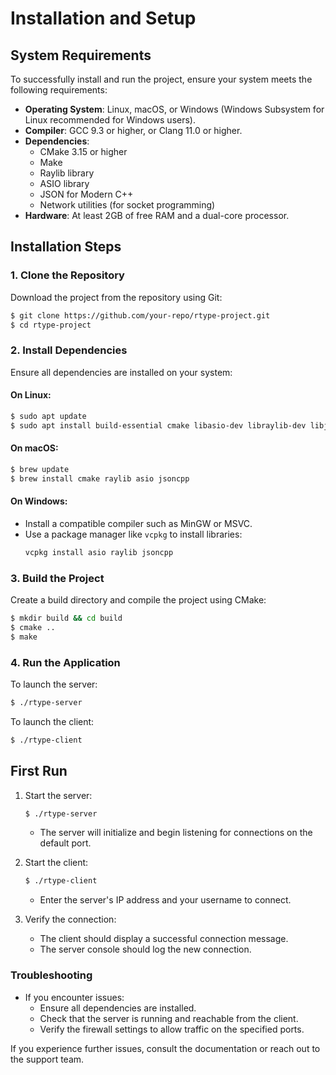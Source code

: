 # Installation and Setup

## System Requirements
To successfully install and run the project, ensure your system meets the following requirements:

- **Operating System**: Linux, macOS, or Windows (Windows Subsystem for Linux recommended for Windows users).
- **Compiler**: GCC 9.3 or higher, or Clang 11.0 or higher.
- **Dependencies**:
  - CMake 3.15 or higher
  - Make
  - Raylib library
  - ASIO library
  - JSON for Modern C++
  - Network utilities (for socket programming)
- **Hardware**: At least 2GB of free RAM and a dual-core processor.

## Installation Steps

### 1. Clone the Repository
Download the project from the repository using Git:
```bash
$ git clone https://github.com/your-repo/rtype-project.git
$ cd rtype-project
```

### 2. Install Dependencies
Ensure all dependencies are installed on your system:

#### On Linux:
```bash
$ sudo apt update
$ sudo apt install build-essential cmake libasio-dev libraylib-dev libjsoncpp-dev
```

#### On macOS:
```bash
$ brew update
$ brew install cmake raylib asio jsoncpp
```

#### On Windows:
- Install a compatible compiler such as MinGW or MSVC.
- Use a package manager like `vcpkg` to install libraries:
  ```bash
  vcpkg install asio raylib jsoncpp
  ```

### 3. Build the Project
Create a build directory and compile the project using CMake:
```bash
$ mkdir build && cd build
$ cmake ..
$ make
```

### 4. Run the Application
To launch the server:
```bash
$ ./rtype-server
```
To launch the client:
```bash
$ ./rtype-client
```

## First Run
1. Start the server:
   ```bash
   $ ./rtype-server
   ```
   - The server will initialize and begin listening for connections on the default port.

2. Start the client:
   ```bash
   $ ./rtype-client
   ```
   - Enter the server's IP address and your username to connect.

3. Verify the connection:
   - The client should display a successful connection message.
   - The server console should log the new connection.

### Troubleshooting
- If you encounter issues:
  - Ensure all dependencies are installed.
  - Check that the server is running and reachable from the client.
  - Verify the firewall settings to allow traffic on the specified ports.

If you experience further issues, consult the documentation or reach out to the support team.

